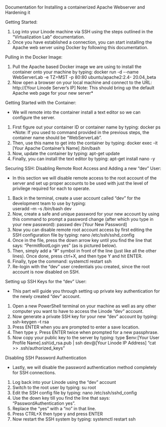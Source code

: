 Documentation for Installing a containerized Apache Webserver and Hardening it


Getting Started:
1.	Log into your Linode machine via SSH using the steps outlined in the “Virtualization Lab” documentation. 
2.	Once you have established a connection, you can start installing the Apache web server using Docker by following this documentation.

Pulling in the Docker Image:
1.	Pull the Apache based Docker image we are using to install the container onto your machine by typing:
docker run -d --name WebServerLab -e TZ=MST -p 80:80 ubuntu/apache2:2.4-	20.04_beta
2.	Now open a browser on your local machine and connect to the URL: 
http://[Your Linode Server’s IP]
Note: This should bring up the default Apache web page for your new server*

Getting Started with the Container:
-	We will remote into the container install a text editor so we can configure the server.
1.	First figure out your container ID or container name by typing: 
docker ps
*Note: If you used to command provided in the previous steps, the container 	name should be “WebServerLab”.
2.	Then, use this name to get into the container by typing:
docker exec -it [Your Apache Container’s Name] /bin/bash
3.	Now, update the container by typing:
apt-get update
4.	Finally, you can install the text editor by typing:
apt-get install nano -y

Securing SSH:
Disabling Remote Root Access and Adding a new “dev” User:
-	In this section we will disable remote access to the root account of the server and set up proper accounts to be used with just the level of privilege required for each to operate.
1.	Back in the terminal, create a user account called “dev” for the development team to use by typing: 	
useradd –m –s /bin/bash dev
2.	Now, create a safe and unique password for your new account by using this command to prompt a password change (after which you type in your new password):
passwd dev
[Your New Password]
3.	Now you can disable remote root account access by first editing the SSH configuration file by typing:
nano /etc/ssh/sshd_config
4.	Once in the file, press the down arrow key until you find the line that says: “PermitRootLogin yes” (as is pictured below). 
5.	Then, simply add a “#” symbol in front of the line (just like all the other lines). Once done, press ctrl+X, and then type Y and hit ENTER.
6.	Finally, type the command: 
systemctl restart ssh
7.	Re-login with the “dev” user credentials you created, since the root account is now disabled on SSH.

Setting up SSH Keys for the “dev” User:
-	This part will guide you through setting up private key authentication for the newly created “dev” account.
1.	Open a new PowerShell terminal on your machine as well as any other computer you want to have to access the Linode “dev” account.
2.	Now generate a private SSH key for your new “dev” account by typing:
ssh-keygen –t rsa 
3.	Press ENTER when you are prompted to enter a save location. 
4.	Then type y. Press ENTER twice when prompted for a new passphrase.
5.	Now copy your public key to the server by typing:
type $env:[Your User Profile Name]\.ssh\id_rsa.pub | ssh dev@[Your Linode IP Address] “cat >> .ssh/authorized_keys” 

Disabling SSH Password Authentication
-	Lastly, we will disable the password authentication method completely for SSH connections.
1.	Log back into your Linode using the “dev” account
2.	Switch to the root user by typing:
su root
3.	Edit the SSH config file by typing: 
nano /etc/ssh/sshd_config
4.	Use the down key till you find the line that says: “PasswordAuthentication yes”.
5.	Replace the “yes” with a “no” in that line.
6.	Press CTRL+X then type y and press ENTER
7.	Now restart the SSH system by typing:
systemctl restart ssh


